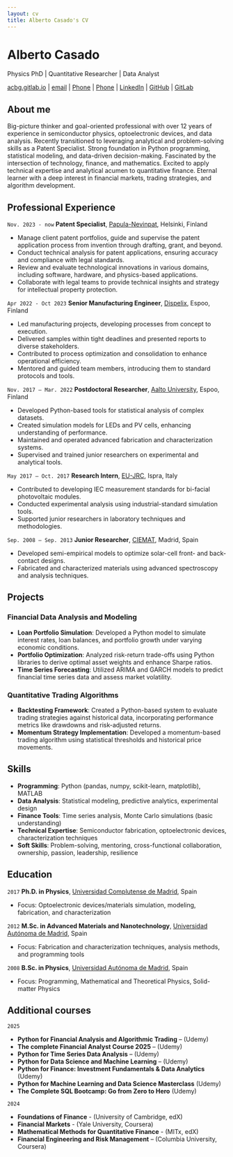 ```yaml
---
layout: cv
title: Alberto Casado's CV
---
```

# Alberto Casado
Physics PhD | Quantitative Researcher | Data Analyst

<div id="webaddress">
<a href="http://acbg.gitlab.io/">acbg.gitlab.io</a>
| <a href="casado.alberto@gmail.com">email</a>
| <a href="358) 50 308 8737">Phone</a>
| <a href="(+358) 50 308 8737">Phone</a>
| <a href="linkedin.com/in/acbgg">LinkedIn</a>
| <a href="github.com/acbg">GitHub</a>
| <a href="gitlab.com/acbg">GitLab</a>

</div>


## About me

Big-picture thinker and goal-oriented professional with over 12 years of experience in semiconductor physics, optoelectronic devices, and data analysis.
Recently transitioned to leveraging analytical and problem-solving skills as a Patent Specialist.
Strong foundation in Python programming, statistical modeling, and data-driven decision-making.
Fascinated by the intersection of technology, finance, and mathematics.
Excited to apply technical expertise and analytical acumen to quantitative finance.
Eternal learner with a deep interest in financial markets, trading strategies, and algorithm development.

## Professional Experience

`Nov. 2023 - now`
__Patent Specialist__, [Papula-Nevinpat](https://www.papula-nevinpat.com), Helsinki, Finland

- Manage client patent portfolios, guide and supervise the patent application process from invention through drafting, grant, and beyond.
- Conduct technical analysis for patent applications, ensuring accuracy and compliance with legal standards.
- Review and evaluate technological innovations in various domains, including software, hardware, and physics-based applications.
- Collaborate with legal teams to provide technical insights and strategy for intellectual property protection.

`Apr 2022 - Oct 2023`
__Senior Manufacturing Engineer__, [Dispelix](https://www.dispelix.com), Espoo, Finland

- Led manufacturing projects, developing processes from concept to execution.
- Delivered samples within tight deadlines and presented reports to diverse stakeholders.
- Contributed to process optimization and consolidation to enhance operational efficiency.
- Mentored and guided team members, introducing them to standard protocols and tools.

`Nov. 2017 – Mar. 2022`
__Postdoctoral Researcher__, [Aalto University](https://www.aalto.fi), Espoo, Finland

- Developed Python-based tools for statistical analysis of complex datasets.
- Created simulation models for LEDs and PV cells, enhancing understanding of performance.
- Maintained and operated advanced fabrication and characterization systems.
- Supervised and trained junior researchers on experimental and analytical tools.

`May 2017 – Oct. 2017`
__Research Intern__, [EU-JRC](https://joint-research-centre.ec.europa.eu/index_en), Ispra, Italy

- Contributed to developing IEC measurement standards for bi-facial photovoltaic modules.
- Conducted experimental analysis using industrial-standard simulation tools.
- Supported junior researchers in laboratory techniques and methodologies.

`Sep. 2008 – Sep. 2013`
__Junior Researcher__, [CIEMAT](https://www.ciemat.es), Madrid, Spain

- Developed semi-empirical models to optimize solar-cell front- and back-contact designs.
- Fabricated and characterized materials using advanced spectroscopy and analysis techniques.

## Projects

### Financial Data Analysis and Modeling

- **Loan Portfolio Simulation**: Developed a Python model to simulate interest rates, loan balances, and portfolio growth under varying economic conditions.
- **Portfolio Optimization**: Analyzed risk-return trade-offs using Python libraries to derive optimal asset weights and enhance Sharpe ratios.
- **Time Series Forecasting**: Utilized ARIMA and GARCH models to predict financial time series data and assess market volatility.

### Quantitative Trading Algorithms

- **Backtesting Framework**: Created a Python-based system to evaluate trading strategies against historical data, incorporating performance metrics like drawdowns and risk-adjusted returns.
- **Momentum Strategy Implementation**: Developed a momentum-based trading algorithm using statistical thresholds and historical price movements.


## Skills

- __Programming__: Python (pandas, numpy, scikit-learn, matplotlib), MATLAB
- __Data Analysis__: Statistical modeling, predictive analytics, experimental design
- __Finance Tools__: Time series analysis, Monte Carlo simulations (basic understanding)
- __Technical Expertise__: Semiconductor fabrication, optoelectronic devices, characterization techniques
- __Soft Skills__: Problem-solving, mentoring, cross-functional collaboration, ownership, passion, leadership, resilience

## Education

`2017`
__Ph.D. in Physics__, [Universidad Complutense de Madrid](https://www.ucm.es), Spain

- Focus: Optoelectronic devices/materials simulation, modeling, fabrication, and characterization

`2012`
__M.Sc. in Advanced Materials and Nanotechnology__, [Universidad Autónoma de Madrid](https://www.uam.es), Spain

- Focus: Fabrication and characterization techniques, analysis methods, and programming tools

`2008`
__B.Sc. in Physics__, [Universidad Autónoma de Madrid](https://www.uam.es), Spain
- Focus: Programming, Mathematical and Theoretical Physics, Solid-matter Physics

## Additional courses

`2025`
- __Python for Financial Analysis and Algorithmic Trading__ – (Udemy)
- __The complete Financial Analyst Course 2025__ – (Udemy)
- __Python for Time Series Data Analysis__ – (Udemy)
- __Python for Data Science and Machine Learning__ – (Udemy)
- __Python for Finance: Investment Fundamentals & Data Analytics__ (Udemy)
- __Python for Machine Learning and Data Science Masterclass__ (Udemy)
- __The Complete SQL Bootcamp: Go from Zero to Hero__ (Udemy)

`2024`
- __Foundations of Finance__ - (University of Cambridge, edX)
- __Financial Markets__ - (Yale University, Coursera)
- __Mathematical Methods for Quantitative Finance__ - (MITx, edX)
- __Financial Engineering and Risk Management__ – (Columbia University, Coursera)

<!-- ## Job application summary -->
<!--  -->
<!-- As a seasoned physicist with a rich background in data analysis, programming, and research, I am eager to transition into a quantitative finance role. -->
<!-- My 12+ years of experience in technical problem-solving and statistical modeling, combined with recent legal and technical analysis expertise as a Patent Specialist, equip me to tackle complex challenges in financial markets. -->
<!-- Proficient in Python, statistical tools, and data-driven decision-making, I am passionate about applying my analytical mindset to develop innovative trading strategies and financial models. -->
<!-- I bring a commitment to excellence, a curiosity for learning, and a strong drive to contribute to the dynamic world of quantitative finance. -->

<!-- ### Footer

Last updated: May 2013 -->


